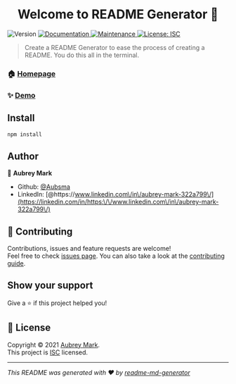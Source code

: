 <h1 align="center">Welcome to README Generator 👋</h1>
<p>
  <img alt="Version" src="https://img.shields.io/badge/version-1.0.0-blue.svg?cacheSeconds=2592000" />
  <a href="https://github.com/Aubsma/README#readme" target="_blank">
    <img alt="Documentation" src="https://img.shields.io/badge/documentation-yes-brightgreen.svg" />
  </a>
  <a href="https://github.com/Aubsma/README/graphs/commit-activity" target="_blank">
    <img alt="Maintenance" src="https://img.shields.io/badge/Maintained%3F-yes-green.svg" />
  </a>
  <a href="https://github.com/Aubsma/README/blob/master/LICENSE" target="_blank">
    <img alt="License: ISC" src="https://img.shields.io/github/license/Aubsma/README Generator" />
  </a>
</p>

> Create a README Generator to ease the process of creating a README. You do this all in the terminal.

### 🏠 [Homepage](https://github.com/Aubsma/README#readme)

### ✨ [Demo](https://drive.google.com/file/d/1sx2aHFguZJTpqHTqyYGqGvC5MrZk34bi/view)

## Install

```sh
npm install
```

## Author

👤 **Aubrey Mark**

* Github: [@Aubsma](https://github.com/Aubsma)
* LinkedIn: [@https:\/\/www.linkedin.com\/in\/aubrey-mark-322a799\/](https://linkedin.com/in/https:\/\/www.linkedin.com\/in\/aubrey-mark-322a799\/)

## 🤝 Contributing

Contributions, issues and feature requests are welcome!<br />Feel free to check [issues page](https://github.com/Aubsma/README/issues). You can also take a look at the [contributing guide](https://github.com/Aubsma/README/blob/master/CONTRIBUTING.md).

## Show your support

Give a ⭐️ if this project helped you!

## 📝 License

Copyright © 2021 [Aubrey Mark](https://github.com/Aubsma).<br />
This project is [ISC](https://github.com/Aubsma/README/blob/master/LICENSE) licensed.

***
_This README was generated with ❤️ by [readme-md-generator](https://github.com/kefranabg/readme-md-generator)_
